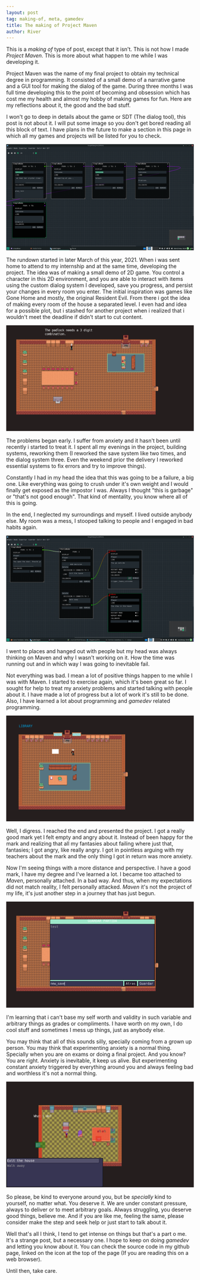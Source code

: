 ```yaml
---
layout: post
tag: making-of, meta, gamedev 
title: The making of Project Maven 
author: River 
---
```



This is a *making of* type of post, except that it isn't. This is not how I made *Project Maven*. This is more about what happen to me while I was developing it.

Project Maven was the name of my final project to obtain my technical degree in programming. It consisted of a small demo of a narrative game and a GUI tool for making the dialog of the game. During three months I was full time developing this to the point of becoming and obsession which has cost me my health and almost my hobby of making games for fun. Here are my reflections about it, the good and the bad stuff. 

I won't go to deep in details about the game or SDT (The dialog tool), this post is not about it. I will put some image so you don't get bored reading all this block of text. I have plans in the future to make a section in this page in which all my games and projects will be listed for you to check.

<img class="img-fluid" src="/assets/images/sdt1.png" alt="SDT-1">

The rundown started in later March of this year, 2021. When i was sent home to attend to my internship and at the same time, developing the project. The idea was of making a small demo of 2D game. You control a character in this 2D environment, and you are able to interact with items using the custom dialog system I developed, save you progress, and persist your changes in every room you enter. The initial inspiration was games like Gone Home and mostly, the original Resident Evil. From there i got the idea of making every room of the house a separated level. I even had and idea for a possible plot, but i stashed for another project when i realized that i wouldn't meet the deadline if didn't start to cut content.

<img class="img-fluid" src="/assets/images/maven1.png" alt="Maven-1">

The problems began early. I suffer from anxiety and it hasn't been until recently i started to treat it. I spent all my evenings in the project, building systems, reworking them (I reworked the save system like two times, and the dialog system three. Even the weekend prior the delivery I reworked essential systems to fix errors and try to improve things). 

Constantly I had in my head the idea that this was going to be a failure, a big one. Like everything was going to crush under it's own weight and I would finally get exposed as the impostor I was. Always I thought "this is garbage" or "that's not good enough".  That kind of mentality, you know where all of this is going. 

In the end, I neglected my surroundings and myself. I lived outside anybody else. My room was a mess, I stooped talking to people and I engaged in bad habits again.

<img class="img-fluid" src="/assets/images/sdt2.png" alt="SDT-2">

I went to places and  hanged out with people but my head was always thinking on Maven and why I wasn't working on it. How the time was running out and in which way I was going to inevitable fail.

Not everything was bad. I mean a lot of positive things happen to me while I was with Maven. I started to exercise again, which it's been great so far. I sought for help to treat my anxiety problems and started talking with people about it. I have made a lot of progress but a lot of work it's still to be done. Also, I have learned a lot about programming and *gamedev* related programming.

<img class="img-fluid" src="/assets/images/maven2.png" alt="Maven-2">

Well, I digress. I reached the end and presented the project. I got a really good mark yet I felt empty and angry about it. Instead of been happy for the mark and realizing that all my fantasies about failing where just that, fantasies; I got angry, like really angry. I got in pointless arguing with my teachers about the mark and the only thing I got in return was more anxiety. 

Now I'm seeing things with a more distance and perspective. I have a good mark, I have my degree and I've learned a lot. I became too attached to *Maven*, personally attached. In a bad way. And thus, when my expectations did not match reality, I felt personally attacked. *Maven* it's not the project of my life, it's just another step in a journey that has just begun.

<img class="img-fluid" src="/assets/images/maven3.png" alt="Maven-3">

I'm learning that i can't base my self worth and validity in such variable and arbitrary things as grades or compliments. I have worth on my own, I do cool stuff and sometimes I mess up things, just as anybody else.

You may think that all of this sounds silly, specially coming from a grown up person. You may think that experimenting anxiety is a normal thing. Specially when you are on exams or doing a final project. And you know? You are right. Anxiety is inevitable, it keep us alive. But experimenting constant anxiety triggered by everything around you and always feeling bad and worthless it's not a normal thing.

<img class="img-fluid" src="/assets/images/maven4.png" alt="Maven-4">

So please, be kind to everyone around you, but be *specially* kind to yourself, no matter what. You deserve it. We are under constant pressure, always to deliver or to meet arbitrary goals. Always struggling, you deserve good things, believe me. And if you are like me, feeling the same, please consider make the step and seek help or just start to talk about it.

Well that's all I think, I tend to get intense on things but that's a part o me. It's a strange post, but a necessary one. I hope to keep on doing *gamedev* and letting you know about it. You can check the source code in my github page, linked on the icon at the top of the page (If you are reading this on a web browser).

Until then, take care.
